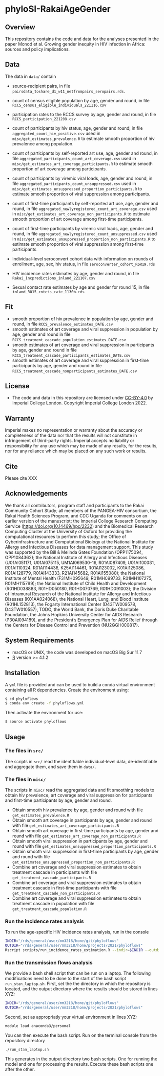 # phyloSI-RakaiAgeGender

## Overview
This repository contains the code and data for the analyses presented in the paper Monod et al. Growing gender inequity in HIV infection in Africa: sources and policy implications.

## Data
The data in ```data/``` contain
* source-recipient pairs, in file ```pairsdata_toshare_d1_w11_netfrompairs_seropairs.rds```.

* count of census eligible population by age, gender and round, in file ```RCCS_census_eligible_individuals_221116.csv```
* participation rates to the RCCS survey by age, gender and round, in file ```RCCS_participation_221208.csv```
* count of participants by hiv status, age, gender and round, in file ```aggregated_count_hiv_positive.csv``` used in ```misc/get_estimates_prevalence.R``` to estimate smooth proportion of hiv prevalence among population.
* count of participants by self-reported art use, age, gender and round, in file ```aggregated_participants_count_art_coverage.csv``` used in ```misc/get_estimates_art_coverage_participants.R``` to estimate smooth proportion of art coverage among participants.
* count of participants by viremic viral loads, age, gender and round, in file ```aggregated_participants_count_unsuppressed.csv``` used in ```misc/get_estimates_unsuppressed_proportion_participants.R``` to estimate smooth proportion of viral suppression among participants.
* count of first-time participants by self-reported art use, age, gender and round, in file ```aggregated_newlyregistered_count_art_coverage.csv``` used in ```misc/get_estimates_art_coverage_non_participants.R``` to estimate smooth proportion of art coverage among first-time participants.
* count of first-time participants by viremic viral loads, age, gender and round, in file ```aggregated_newlyregistered_count_unsuppressed.csv``` used in ```misc/get_estimates_unsuppressed_proportion_non_participants.R``` to estimate smooth proportion of viral suppression among first-time participants.

* Individual-level seroconvert cohort data with information on rounds of enrollment, age, sex, hiv status, in file ```seroconverter_cohort_R6R19.rds```
* HIV incidence rates estimates by age, gender and round, in file ```Rakai_incpredictions_inland_221107.csv```

* Sexual contact rate estimates by age and gender for round 15, in file ```inland_R015_cntcts_rate_1130b.rds```

## Fit
* smooth proportion of hiv prevalence in population by age, gender and round, in file ```RCCS_prevalence_estimates_DATE.csv```
* smooth estimates of art coverage and viral suppression in population by age, gender and round in file ```RCCS_treatment_cascade_population_estimates_DATE.csv```
* smooth estimates of art coverage and viral suppression in participants by age, gender and round in file ```RCCS_treatment_cascade_participants_estimates_DATE.csv```
* smooth estimates of art coverage and viral suppression in first-time participants by age, gender and round in file ```RCCS_treatment_cascade_nonparticipants_estimates_DATE.csv```

## License
- The code and data in this repository are licensed under [CC-BY-4.0](https://creativecommons.org/licenses/by/4.0/) by Imperial College London. Copyright Imperial College London 2022. 

## Warranty

Imperial makes no representation or warranty about the accuracy or completeness of the data nor that the results will not constitute in infringement of third-party rights. Imperial accepts no liability or responsibility for any use which may be made of any results, for the results, nor for any reliance which may be placed on any such work or results.

## Cite

Please cite 
XXX

## Acknowledgements

We thank all contributors, program staff and participants to the Rakai Community Cohort Study; all members of the PANGEA-HIV consortium, the Rakai Health Sciences Program, and CDC Uganda for comments on an earlier version of the manuscript; the Imperial College Research Computing Service (https://doi.org/10.14469/hpc/2232) and the Biomedical Research Computing Cluster at the University of Oxford for providing the computational resources to perform this study; the Office of Cyberinfrastructure and Computational Biology at the National Institute for Allergy and Infectious Diseases for data management support. This study was supported by the Bill & Melinda Gates Foundation (OPP1175094, OPP1084362); the National Institute of Allergy and Infectious Diseases (U01AI051171, U01AI075115, UM1AI069530-16, R01AI087409, U01AI100031, R01AI110324, R01AI114438, K25AI114461, R01AI123002, K01AI125086, R01AI128779, R01AI143333, R21AI145682, R01AI155080); the National Institute of Mental Health (F31MH095649, R01MH099733, R01MH107275, R01MH115799); the National Institute of Child Health and Development (R01HD038883, R01HD050180, R01HD070769, R01HD091003); the Division of Intramural Research of the National Institute for Allergy and Infectious Diseases (K01AA024068), the National Heart, Lung, and Blood Institute (R01HL152813), the Fogarty International Center (D43TW009578, D43TW010557), TODO, the World Bank, the Doris Duke Charitable Foundation, the Johns Hopkins University Center for AIDS Research (P30AI094189), and the President’s Emergency Plan for AIDS Relief through the Centers for Disease Control and Prevention (NU2GGH000817). 

## System Requirements
- macOS or UNIX, the code was developed on macOS Big Sur 11.7
- [R](https://www.r-project.org/) version >= 4.1.2


## Installation 
A ```yml``` file is provided and can be used to build a conda virtual environment containing all R dependencies. Create the environment using:
```bash
$ cd phyloflows
$ conda env create -f phyloflows.yml
```
Then activate the environment for use:
```bash
$ source activate phyloflows
```

## Usage
### The files in ```src/```
The scripts in ```src/``` read the identifiable individual-level data, de-identifiable and aggregate them, and save them in ```data/```. 

### The files in ```misc/```
The scripts in ```misc/``` read the aggregated data and fit smoothing models to obtain hiv prevalence, art coverage and viral suppression for participants and first-time participants by age, gender and round.
* Obtain smooth hiv prevalence by age, gender and round with file ```get_estimates_prevalence.R```
* Obtain smooth art coverage in participants by age, gender and round with file ```get_estimates_art_coverage_participants.R```
* Obtain smooth art coverage in first-time participants by age, gender and round with file ```get_estimates_art_coverage_non_participants.R```
* Obtain smooth viral suppression in participants by age, gender and round with file ```get_estimates_unsuppressed_proportion_participants.R```
* Obtain smooth viral suppression in first-time participants by age, gender and round with file ```get_estimates_unsuppressed_proportion_non_participants.R```
* Combine art coverage and viral suppression estimates to obtain treatment cascade in participants with file ```get_treatment_cascade_participants.R```
* Combine art coverage and viral suppression estimates to obtain treatment cascade in first-time participants with file ```get_treatment_cascade_non_participants.R```
* Combine art coverage and viral suppression estimates to obtain treatment cascade in population with file ```get_treatment_cascade_population.R```

### Run the incidence rates analysis
To run the age-specific HIV incidence rates analysis, run in the console 
```bash
INDIR="/rds/general/user/mm3218/home/git/phyloflows"
OUTDIR="/rds/general/user/mm3218/home/projects/2021/phyloflows"
Rscript scripts/run_incidence_rates_estimation.R --indir=$INDIR --outdir==$OUTDIR
```

### Run the transmission flows analysis
We provide a bash shell script that can be run on a laptop. The following modifications need to be done to the start of the bash script ```run_stan_laptop.sh```. First, set the the directory in which the repository is located, and the output directory where the results should be stored in lines XYZ:
```bash
INDIR="/rds/general/user/mm3218/home/git/phyloflows"
OUTDIR="/rds/general/user/mm3218/home/projects/2021/phyloflows"
```
Second, set as appropriatly your virtual environment in lines XYZ: 
```bash
module load anaconda3/personal
```

You can then execute the bash script. Run on the terminal console from the repository directory
```bash
./run_stan_laptop.sh
```
This generates in the output directory two bash scripts. One for running the model and one for processing the results. Execute these bash scripts one after the other.



 
